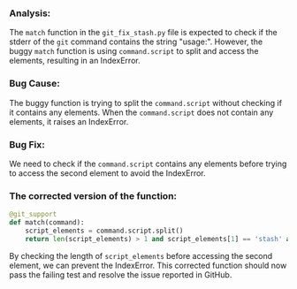 ### Analysis:
The `match` function in the `git_fix_stash.py` file is expected to check if the stderr of the `git` command contains the string "usage:". However, the buggy `match` function is using `command.script` to split and access the elements, resulting in an IndexError.

### Bug Cause:
The buggy function is trying to split the `command.script` without checking if it contains any elements. When the `command.script` does not contain any elements, it raises an IndexError.

### Bug Fix:
We need to check if the `command.script` contains any elements before trying to access the second element to avoid the IndexError.

### The corrected version of the function:
```python
@git_support
def match(command):
    script_elements = command.script.split()
    return len(script_elements) > 1 and script_elements[1] == 'stash' and 'usage:' in command.stderr
```

By checking the length of `script_elements` before accessing the second element, we can prevent the IndexError. This corrected function should now pass the failing test and resolve the issue reported in GitHub.